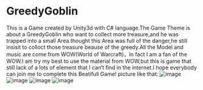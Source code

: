# GreedyGoblin
This is a Game created by Unity3d with  C# language.The Game Theme is about a GreedyGoblin who want to collect more treasure,and he was trapped into a small Area.thought this Area was full of the danger,he still insisit to colloct those treasure beause of the greedy.All the Model  and music are come from WOW(World of Warcraft)，In fact I am a fan of  the WOW.I am try my best to use the material from WOW,but this is game that still lack of a lots of element that I can‘t find in the internet.I hope everybody can join me to complete this Beatifull Game! 
picture like that:
![image](https://github.com/Emerson92/GreedyGoblin/ShowThePicture/picture1.png)
![image](https://github.com/Emerson92/GreedyGoblin/ShowThePicture/picture2.png)
![image](https://github.com/Emerson92/GreedyGoblin/ShowThePicture/picture3.png)
![image](https://github.com/Emerson92/GreedyGoblin/ShowThePicture/picture4.png)